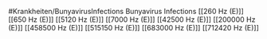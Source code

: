 #Krankheiten/BunyavirusInfections
Bunyavirus Infections
[[260 Hz (E)]]
[[650 Hz (E)]]
[[5120 Hz (E)]]
[[7000 Hz (E)]]
[[42500 Hz (E)]]
[[200000 Hz (E)]]
[[458500 Hz (E)]]
[[515150 Hz (E)]]
[[683000 Hz (E)]]
[[712420 Hz (E)]]